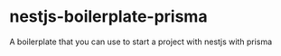 # nestjs-boilerplate-prisma
A boilerplate that you can use to start a project with nestjs with prisma

